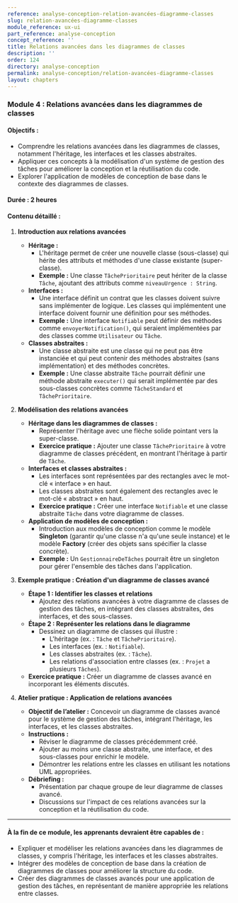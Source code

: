 ```yaml
---
reference: analyse-conception-relation-avancées-diagramme-classes
slug: relation-avancées-diagramme-classes
module_reference: ux-ui
part_reference: analyse-conception
concept_reference: ''
title: Relations avancées dans les diagrammes de classes
description: ''
order: 124
directory: analyse-conception
permalink: analyse-conception/relation-avancées-diagramme-classes
layout: chapters
---
```

### **Module 4 : Relations avancées dans les diagrammes de classes**

#### **Objectifs :**
- Comprendre les relations avancées dans les diagrammes de classes, notamment l'héritage, les interfaces et les classes abstraites.
- Appliquer ces concepts à la modélisation d'un système de gestion des tâches pour améliorer la conception et la réutilisation du code.
- Explorer l'application de modèles de conception de base dans le contexte des diagrammes de classes.

#### **Durée :** 2 heures

#### **Contenu détaillé :**

1. **Introduction aux relations avancées**
   - **Héritage :**
     - L'héritage permet de créer une nouvelle classe (sous-classe) qui hérite des attributs et méthodes d'une classe existante (super-classe).
     - **Exemple :** Une classe `TâchePrioritaire` peut hériter de la classe `Tâche`, ajoutant des attributs comme `niveauUrgence : String`.
   - **Interfaces :**
     - Une interface définit un contrat que les classes doivent suivre sans implémenter de logique. Les classes qui implémentent une interface doivent fournir une définition pour ses méthodes.
     - **Exemple :** Une interface `Notifiable` peut définir des méthodes comme `envoyerNotification()`, qui seraient implémentées par des classes comme `Utilisateur` ou `Tâche`.
   - **Classes abstraites :**
     - Une classe abstraite est une classe qui ne peut pas être instanciée et qui peut contenir des méthodes abstraites (sans implémentation) et des méthodes concrètes.
     - **Exemple :** Une classe abstraite `Tâche` pourrait définir une méthode abstraite `executer()` qui serait implémentée par des sous-classes concrètes comme `TâcheStandard` et `TâchePrioritaire`.

2. **Modélisation des relations avancées**
   - **Héritage dans les diagrammes de classes :**
     - Représenter l'héritage avec une flèche solide pointant vers la super-classe.
     - **Exercice pratique :** Ajouter une classe `TâchePrioritaire` à votre diagramme de classes précédent, en montrant l'héritage à partir de `Tâche`.
   - **Interfaces et classes abstraites :**
     - Les interfaces sont représentées par des rectangles avec le mot-clé « interface » en haut.
     - Les classes abstraites sont également des rectangles avec le mot-clé « abstract » en haut.
     - **Exercice pratique :** Créer une interface `Notifiable` et une classe abstraite `Tâche` dans votre diagramme de classes.
   - **Application de modèles de conception :**
     - Introduction aux modèles de conception comme le modèle **Singleton** (garantir qu'une classe n'a qu'une seule instance) et le modèle **Factory** (créer des objets sans spécifier la classe concrète).
     - **Exemple :** Un `GestionnaireDeTâches` pourrait être un singleton pour gérer l'ensemble des tâches dans l'application.

3. **Exemple pratique : Création d'un diagramme de classes avancé**
   - **Étape 1 : Identifier les classes et relations**
     - Ajoutez des relations avancées à votre diagramme de classes de gestion des tâches, en intégrant des classes abstraites, des interfaces, et des sous-classes.
   - **Étape 2 : Représenter les relations dans le diagramme**
     - Dessinez un diagramme de classes qui illustre :
       - L'héritage (ex. : `Tâche` et `TâchePrioritaire`).
       - Les interfaces (ex. : `Notifiable`).
       - Les classes abstraites (ex. : `Tâche`).
       - Les relations d'association entre classes (ex. : `Projet` a plusieurs `Tâches`).
   - **Exercice pratique :** Créer un diagramme de classes avancé en incorporant les éléments discutés.

4. **Atelier pratique : Application de relations avancées**
   - **Objectif de l’atelier :** Concevoir un diagramme de classes avancé pour le système de gestion des tâches, intégrant l'héritage, les interfaces, et les classes abstraites.
   - **Instructions :**
     - Réviser le diagramme de classes précédemment créé.
     - Ajouter au moins une classe abstraite, une interface, et des sous-classes pour enrichir le modèle.
     - Démontrer les relations entre les classes en utilisant les notations UML appropriées.
   - **Débriefing :**
     - Présentation par chaque groupe de leur diagramme de classes avancé.
     - Discussions sur l'impact de ces relations avancées sur la conception et la réutilisation du code.

---

#### **À la fin de ce module, les apprenants devraient être capables de :**
- Expliquer et modéliser les relations avancées dans les diagrammes de classes, y compris l'héritage, les interfaces et les classes abstraites.
- Intégrer des modèles de conception de base dans la création de diagrammes de classes pour améliorer la structure du code.
- Créer des diagrammes de classes avancés pour une application de gestion des tâches, en représentant de manière appropriée les relations entre classes.